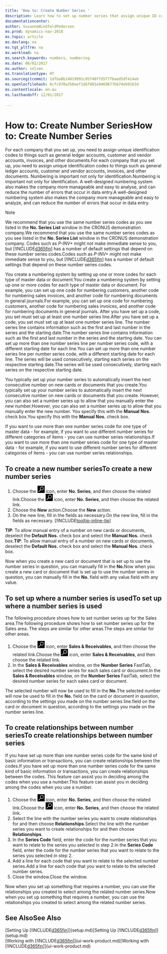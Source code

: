 ```yaml
---
title: 'How to: Create Number Series '
description: Learn how to set up number series that assign unique ID codes to accounts and documents in Dynamics NAV.
documentationcenter: 
author: SusanneWindfeldPedersen
ms.prod: dynamics-nav-2018
ms.topic: article
ms.devlang: na
ms.tgt_pltfrm: na
ms.workload: na
ms.search.keywords: numbers, numbering
ms.date: 06/02/2017
ms.author: solsen
ms.translationtype: HT
ms.sourcegitcommit: 1dfba8b14019991c95f40ffd5f7fbaed5df414eb
ms.openlocfilehash: 6cfc970a358eef1d6fd81e9469677bb74eb9163d
ms.contentlocale: en-au
ms.lasthandoff: 12/01/2017

---
```

# <a name="how-to-create-number-series"></a><span data-ttu-id="c7af6-103">How to: Create Number Series</span><span class="sxs-lookup"><span data-stu-id="c7af6-103">How to: Create Number Series</span></span>
<span data-ttu-id="c7af6-104">For each company that you set up, you need to assign unique identification codes to things such as general ledger accounts, customer and vendor accounts, invoices, and other documents.</span><span class="sxs-lookup"><span data-stu-id="c7af6-104">For each company that you set up, you need to assign unique identification codes to things such as general ledger accounts, customer and vendor accounts, invoices, and other documents.</span></span> <span data-ttu-id="c7af6-105">Numbering is important not only for identification.</span><span class="sxs-lookup"><span data-stu-id="c7af6-105">Numbering is important not only for identification.</span></span> <span data-ttu-id="c7af6-106">A well-designed numbering system also makes the company more manageable and easy to analyse, and can reduce the number of errors that occur in data entry.</span><span class="sxs-lookup"><span data-stu-id="c7af6-106">A well-designed numbering system also makes the company more manageable and easy to analyze, and can reduce the number of errors that occur in data entry.</span></span>

> [!NOTE]  
>   <span data-ttu-id="c7af6-107">We recommend that you use the same number series codes as you see listed in the **No. Series List** window in the CRONUS demonstration company.</span><span class="sxs-lookup"><span data-stu-id="c7af6-107">We recommend that you use the same number series codes as you see listed in the **No. Series List** window in the CRONUS demonstration company.</span></span> <span data-ttu-id="c7af6-108">Codes such as *P-INV+* might not make immediate sense to you, but [!INCLUDE[d365fin](includes/d365fin_md.md)] has a number of default settings that depend on these number series codes.</span><span class="sxs-lookup"><span data-stu-id="c7af6-108">Codes such as *P-INV+* might not make immediate sense to you, but [!INCLUDE[d365fin](includes/d365fin_md.md)] has a number of default settings that depend on these number series codes.</span></span>

<span data-ttu-id="c7af6-109">You create a numbering system by setting up one or more codes for each type of master data or document.</span><span class="sxs-lookup"><span data-stu-id="c7af6-109">You create a numbering system by setting up one or more codes for each type of master data or document.</span></span> <span data-ttu-id="c7af6-110">For example, you can set up one code for numbering customers, another code for numbering sales invoices, and another code for numbering documents in general journals.</span><span class="sxs-lookup"><span data-stu-id="c7af6-110">For example, you can set up one code for numbering customers, another code for numbering sales invoices, and another code for numbering documents in general journals.</span></span> <span data-ttu-id="c7af6-111">After you have set up a code, you set must set up at least one number series line.</span><span class="sxs-lookup"><span data-stu-id="c7af6-111">After you have set up a code, you set must set up at least one number series line.</span></span> <span data-ttu-id="c7af6-112">The number series line contains information such as the first and last number in the series and the starting date.</span><span class="sxs-lookup"><span data-stu-id="c7af6-112">The number series line contains information such as the first and last number in the series and the starting date.</span></span> <span data-ttu-id="c7af6-113">You can set up more than one number series line per number series code, with a different starting date for each line.</span><span class="sxs-lookup"><span data-stu-id="c7af6-113">You can set up more than one number series line per number series code, with a different starting date for each line.</span></span> <span data-ttu-id="c7af6-114">The series will be used consecutively, starting each series on the respective starting date.</span><span class="sxs-lookup"><span data-stu-id="c7af6-114">The series will be used consecutively, starting each series on the respective starting date.</span></span>

<span data-ttu-id="c7af6-115">You typically set up your number series to automatically insert the next consecutive number on new cards or documents that you create.</span><span class="sxs-lookup"><span data-stu-id="c7af6-115">You typically set up your number series to automatically insert the next consecutive number on new cards or documents that you create.</span></span> <span data-ttu-id="c7af6-116">However, you can also set a number series up to allow that you manually enter the new number.</span><span class="sxs-lookup"><span data-stu-id="c7af6-116">However, you can also set a number series up to allow that you manually enter the new number.</span></span> <span data-ttu-id="c7af6-117">You specify this with the **Manual Nos.** check box.</span><span class="sxs-lookup"><span data-stu-id="c7af6-117">You specify this with the **Manual Nos.** check box.</span></span>

<span data-ttu-id="c7af6-118">If you want to use more than one number series code for one type of master data - for example, if you want to use different number series for different categories of items - you can use number series relationships.</span><span class="sxs-lookup"><span data-stu-id="c7af6-118">If you want to use more than one number series code for one type of master data - for example, if you want to use different number series for different categories of items - you can use number series relationships.</span></span>

## <a name="to-create-a-new-number-series"></a><span data-ttu-id="c7af6-119">To create a new number series</span><span class="sxs-lookup"><span data-stu-id="c7af6-119">To create a new number series</span></span>
1. <span data-ttu-id="c7af6-120">Choose the ![Search for Page or Report](media/ui-search/search_small.png "Search for Page or Report icon") icon, enter **No. Series**, and then choose the related link.</span><span class="sxs-lookup"><span data-stu-id="c7af6-120">Choose the ![Search for Page or Report](media/ui-search/search_small.png "Search for Page or Report icon") icon, enter **No. Series**, and then choose the related link.</span></span>
2. <span data-ttu-id="c7af6-121">Choose the **New** action.</span><span class="sxs-lookup"><span data-stu-id="c7af6-121">Choose the **New** action.</span></span>
3. <span data-ttu-id="c7af6-122">On the new line, fill in the fields as necessary.</span><span class="sxs-lookup"><span data-stu-id="c7af6-122">On the new line, fill in the fields as necessary.</span></span> [!INCLUDE[tooltip-inline-tip](includes/tooltip-inline-tip_md.md)]

<span data-ttu-id="c7af6-123">**TIP**: To allow manual entry of a number on new cards or documents, deselect the **Default Nos.** check box and select the **Manual Nos.** check box.</span><span class="sxs-lookup"><span data-stu-id="c7af6-123">**TIP**: To allow manual entry of a number on new cards or documents, deselect the **Default Nos.** check box and select the **Manual Nos.** check box.</span></span>

<span data-ttu-id="c7af6-124">Now when you create a new card or document that is set up to use the number series in question, you can manually fill in the **No.**</span><span class="sxs-lookup"><span data-stu-id="c7af6-124">Now when you create a new card or document that is set up to use the number series in question, you can manually fill in the **No.**</span></span> <span data-ttu-id="c7af6-125">field with any value.</span><span class="sxs-lookup"><span data-stu-id="c7af6-125">field with any value.</span></span>  

## <a name="to-set-up-where-a-number-series-is-used"></a><span data-ttu-id="c7af6-126">To set up where a number series is used</span><span class="sxs-lookup"><span data-stu-id="c7af6-126">To set up where a number series is used</span></span>
<span data-ttu-id="c7af6-127">The following procedure shows how to set number series up for the Sales area.</span><span class="sxs-lookup"><span data-stu-id="c7af6-127">The following procedure shows how to set number series up for the Sales area.</span></span> <span data-ttu-id="c7af6-128">The steps are similar for other areas.</span><span class="sxs-lookup"><span data-stu-id="c7af6-128">The steps are similar for other areas.</span></span>
1. <span data-ttu-id="c7af6-129">Choose the ![Search for Page or Report](media/ui-search/search_small.png "Search for Page or Report icon") icon, enter **Sales & Receivables**, and then choose the related link.</span><span class="sxs-lookup"><span data-stu-id="c7af6-129">Choose the ![Search for Page or Report](media/ui-search/search_small.png "Search for Page or Report icon") icon, enter **Sales & Receivables**, and then choose the related link.</span></span>
2. <span data-ttu-id="c7af6-130">In the **Sales & Receivables** window, on the **Number Series** FastTab, select the desired number series for each sales card or document.</span><span class="sxs-lookup"><span data-stu-id="c7af6-130">In the **Sales & Receivables** window, on the **Number Series** FastTab, select the desired number series for each sales card or document.</span></span>

<span data-ttu-id="c7af6-131">The selected number will now be used to fill in the **No.**</span><span class="sxs-lookup"><span data-stu-id="c7af6-131">The selected number will now be used to fill in the **No.**</span></span> <span data-ttu-id="c7af6-132">field on the card or document in question, according to the settings you made on the number series line.</span><span class="sxs-lookup"><span data-stu-id="c7af6-132">field on the card or document in question, according to the settings you made on the number series line.</span></span>

## <a name="to-create-relationships-between-number-series"></a><span data-ttu-id="c7af6-133">To create relationships between number series</span><span class="sxs-lookup"><span data-stu-id="c7af6-133">To create relationships between number series</span></span>
<span data-ttu-id="c7af6-134">If you have set up more than one number series code for the same kind of basic information or transactions, you can create relationships between the codes.</span><span class="sxs-lookup"><span data-stu-id="c7af6-134">If you have set up more than one number series code for the same kind of basic information or transactions, you can create relationships between the codes.</span></span> <span data-ttu-id="c7af6-135">This feature can assist you in deciding among the codes when you use a number.</span><span class="sxs-lookup"><span data-stu-id="c7af6-135">This feature can assist you in deciding among the codes when you use a number.</span></span>

1. <span data-ttu-id="c7af6-136">Choose the ![Search for Page or Report](media/ui-search/search_small.png "Search for Page or Report icon") icon, enter **No. Series**, and then choose the related link.</span><span class="sxs-lookup"><span data-stu-id="c7af6-136">Choose the ![Search for Page or Report](media/ui-search/search_small.png "Search for Page or Report icon") icon, enter **No. Series**, and then choose the related link.</span></span>
2. <span data-ttu-id="c7af6-137">Select the line with the number series you want to create relationships for and then choose **Relationships**.</span><span class="sxs-lookup"><span data-stu-id="c7af6-137">Select the line with the number series you want to create relationships for and then choose **Relationships**.</span></span>
3. <span data-ttu-id="c7af6-138">In the **Series Code** field, enter the code for the number series that you want to relate to the series you selected in step 2.</span><span class="sxs-lookup"><span data-stu-id="c7af6-138">In the **Series Code** field, enter the code for the number series that you want to relate to the series you selected in step 2.</span></span>
4. <span data-ttu-id="c7af6-139">Add a line for each code that you want to relate to the selected number series.</span><span class="sxs-lookup"><span data-stu-id="c7af6-139">Add a line for each code that you want to relate to the selected number series.</span></span>
5. <span data-ttu-id="c7af6-140">Close the window.</span><span class="sxs-lookup"><span data-stu-id="c7af6-140">Close the window.</span></span>

<span data-ttu-id="c7af6-141">Now when you set up something that requires a number, you can use the relationships you created to select among the related number series.</span><span class="sxs-lookup"><span data-stu-id="c7af6-141">Now when you set up something that requires a number, you can use the relationships you created to select among the related number series.</span></span>

## <a name="see-also"></a><span data-ttu-id="c7af6-142">See Also</span><span class="sxs-lookup"><span data-stu-id="c7af6-142">See Also</span></span>
<span data-ttu-id="c7af6-143">[Setting Up [!INCLUDE[d365fin](includes/d365fin_md.md)]](setup.md)</span><span class="sxs-lookup"><span data-stu-id="c7af6-143">[Setting Up [!INCLUDE[d365fin](includes/d365fin_md.md)]](setup.md)</span></span>  
<span data-ttu-id="c7af6-144">[Working with [!INCLUDE[d365fin](includes/d365fin_md.md)]](ui-work-product.md)</span><span class="sxs-lookup"><span data-stu-id="c7af6-144">[Working with [!INCLUDE[d365fin](includes/d365fin_md.md)]](ui-work-product.md)</span></span>  

